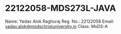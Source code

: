 # 22122058-MDS273L-JAVA

Name: Yadav Alok Raghuraj
Reg. No.: 22122058
Email: yadav.alok@msdschristuniversity.in
Class: MsDS-A
